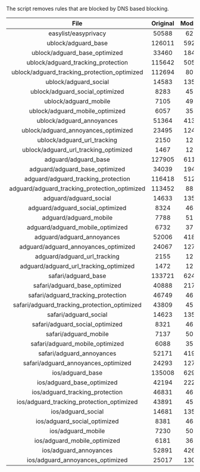 The script removes rules that are blocked by DNS based blocking.


| File | Original | Modified |
|:----:|:-----:|:-----:|
| easylist/easyprivacy | 50588 | 6262 |
| ublock/adguard_base | 126011 | 59207 |
| ublock/adguard_base_optimized | 33460 | 18477 |
| ublock/adguard_tracking_protection | 115642 | 50561 |
| ublock/adguard_tracking_protection_optimized | 112694 | 8094 |
| ublock/adguard_social | 14583 | 13511 |
| ublock/adguard_social_optimized | 8283 | 4598 |
| ublock/adguard_mobile | 7105 | 4972 |
| ublock/adguard_mobile_optimized | 6057 | 3546 |
| ublock/adguard_annoyances | 51364 | 41316 |
| ublock/adguard_annoyances_optimized | 23495 | 12402 |
| ublock/adguard_url_tracking | 2150 | 1282 |
| ublock/adguard_url_tracking_optimized | 1467 | 1279 |
| adguard/adguard_base | 127905 | 61173 |
| adguard/adguard_base_optimized | 34039 | 19484 |
| adguard/adguard_tracking_protection | 116418 | 51280 |
| adguard/adguard_tracking_protection_optimized | 113452 | 8800 |
| adguard/adguard_social | 14633 | 13568 |
| adguard/adguard_social_optimized | 8324 | 4641 |
| adguard/adguard_mobile | 7788 | 5150 |
| adguard/adguard_mobile_optimized | 6732 | 3717 |
| adguard/adguard_annoyances | 52006 | 41896 |
| adguard/adguard_annoyances_optimized | 24067 | 12711 |
| adguard/adguard_url_tracking | 2155 | 1288 |
| adguard/adguard_url_tracking_optimized | 1472 | 1285 |
| safari/adguard_base | 133721 | 62456 |
| safari/adguard_base_optimized | 40888 | 21742 |
| safari/adguard_tracking_protection | 46749 | 4655 |
| safari/adguard_tracking_protection_optimized | 43809 | 4510 |
| safari/adguard_social | 14623 | 13552 |
| safari/adguard_social_optimized | 8321 | 4628 |
| safari/adguard_mobile | 7137 | 5011 |
| safari/adguard_mobile_optimized | 6088 | 3579 |
| safari/adguard_annoyances | 52171 | 41988 |
| safari/adguard_annoyances_optimized | 24293 | 12781 |
| ios/adguard_base | 135008 | 62960 |
| ios/adguard_base_optimized | 42194 | 22245 |
| ios/adguard_tracking_protection | 46831 | 4662 |
| ios/adguard_tracking_protection_optimized | 43891 | 4517 |
| ios/adguard_social | 14681 | 13584 |
| ios/adguard_social_optimized | 8381 | 4642 |
| ios/adguard_mobile | 7230 | 5052 |
| ios/adguard_mobile_optimized | 6181 | 3617 |
| ios/adguard_annoyances | 52891 | 42600 |
| ios/adguard_annoyances_optimized | 25017 | 13083 |